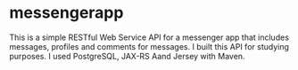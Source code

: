 # messengerapp

This is a simple RESTful Web Service API for a messenger app that includes messages, profiles and comments for messages. I built this API for studying purposes. I used PostgreSQL, JAX-RS Aand Jersey with Maven.  
